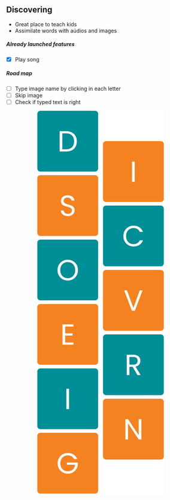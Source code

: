 ## Discovering

- Great place to teach kids
- Assimilate words with aúdios and images

##### Already launched features

- [x] Play song

##### Road map

- [ ] Type image name by clicking in each letter
- [ ] Skip image
- [ ] Check if typed text is right

<div style="text-align:center">
<img src="https://raw.githubusercontent.com/gabrielew/discovering/399690bb5624394eba7ace76d43081a5d579c4d0/assets/logo.svg" />
</div>
